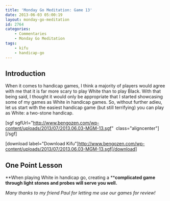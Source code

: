 ```yaml
---
title: 'Monday Go Meditation: Game 13'
date: 2013-06-03 05:00:19
layout: monday-go-meditation
id: 2764
categories:
	- Commentaries
	- Monday Go Meditation
tags:
	- kifu
	- handicap-go
---
```


## Introduction

When it comes to handicap games, I think a majority of players would agree with me that it is far more scary to play White than to play Black. With that being said, I thought it would only be appropriate that I started showcasing some of my games as White in handicap games. So, without further adieu, let us start with the easiest handicap game (but still terrifying) you can play as White: a two-stone handicap.

[sgf sgfUrl="http://www.bengozen.com/wp-content/uploads/2013/07/2013.06.03-MGM-13.sgf"  class="aligncenter"][/sgf]

[download label="Download Kifu"]http://www.bengozen.com/wp-content/uploads/2013/07/2013.06.03-MGM-13.sgf[/download]

## **One Point Lesson**

**When playing White in handicap go, creating a ****complicated game through light stones and probes will serve you well.**

_Many thanks to my friend Paul for letting me use our games for review!_